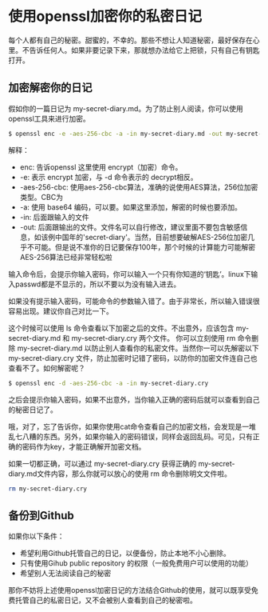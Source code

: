 # 使用openssl加密你的私密日记

每个人都有自己的秘密。甜蜜的，不幸的。那些不想让人知道秘密，最好保存在心里。不告诉任何人。如果非要记录下来，那就想办法给它上把锁，只有自己有钥匙打开。

## 加密解密你的日记

假如你的一篇日记为 my-secret-diary.md。为了防止别人阅读，你可以使用openssl工具来进行加密。

```bash
$ openssl enc -e -aes-256-cbc -a -in my-secret-diary.md -out my-secret-diary.cry
```
解释：

- enc: 告诉openssl 这里使用 encrypt（加密）命令。
- -e: 表示 encrypt 加密，与 -d 命令表示的 decrypt相反。
- -aes-256-cbc: 使用aes-256-cbc算法，准确的说使用AES算法，256位加密类型。CBC为
- -a: 使用 base64 编码，可以要。如果这里添加，解密的时候也要添加。
- -in: 后面跟输入的文件
- -out: 后面跟输出的文件。文件名可以自行修改，建议里面不要包含敏感信息，如该例中国年的'secret-diary'。当然，目前想要破解AES-256位加密几乎不可能。但是说不准你的日记要保存100年，那个时候的计算能力可能解密AES-256算法已经非常轻松啦

输入命令后，会提示你输入密码，你可以输入一个只有你知道的‘钥匙’。linux下输入passwd都是不显示的，所以不要以为没有输入进去。

如果没有提示输入密码，可能命令的参数输入错了。由于非常长，所以输入错误很容易出现。建议你自己对比一下。

这个时候可以使用 ls 命令查看以下加密之后的文件。不出意外，应该包含 my-secret-diary.md 和 my-secret-diary.cry 两个文件。 你可以立刻使用 rm 命令删除 my-secret-diary.md 以防止别人查看你的私密文件。当然你一可以先解密以下 my-secret-diary.cry 文件，防止加密时记错了密码，以防你的加密文件连自己也查看不了。如何解密呢？

```bash
$ openssl enc -d -aes-256-cbc -a -in my-secret-diary.cry
```
之后会提示你输入密码，如果不出意外，当你输入正确的密码后就可以查看到自己的秘密日记了。

哦，对了，忘了告诉你，如果你使用cat命令查看自己的加密文档，会发现是一堆乱七八糟的东西。另外，如果你输入的密码错误，同样会返回乱码。可见，只有正确的密码作为key，才能正确解开加密文档。

如果一切都正确，可以通过 my-secret-diary.cry 获得正确的 my-secret-diary.md文件内容，那么你就可以放心的使用 rm 命令删除明文文件啦。

```bash
rm my-secret-diary.cry
```

## 备份到Github

如果你以下条件：

- 希望利用Github托管自己的日记，以便备份，防止本地不小心删除。
- 只有使用Gihub public repository 的权限（一般免费用户可以使用的功能）
- 希望别人无法阅读自己的秘密

那你不妨将上述使用openssl加密日记的方法结合Github的使用，就可以既享受免费托管自己的私密日记，又不会被别人查看到自己的秘密啦。
